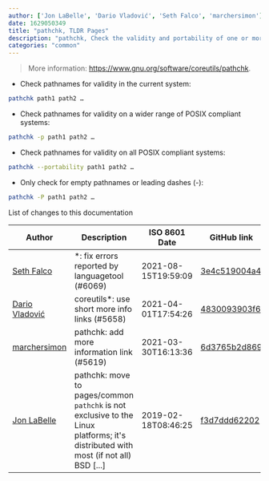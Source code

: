 ```yaml
---
author: ['Jon LaBelle', 'Dario Vladović', 'Seth Falco', 'marchersimon']
date: 1629050349
title: "pathchk, TLDR Pages"
description: "pathchk, Check the validity and portability of one or more pathnames."
categories: "common"
---
```

> More information: <https://www.gnu.org/software/coreutils/pathchk>.

- Check pathnames for validity in the current system:

```bash
pathchk path1 path2 …
```

- Check pathnames for validity on a wider range of POSIX compliant systems:

```bash
pathchk -p path1 path2 …
```

- Check pathnames for validity on all POSIX compliant systems:

```bash
pathchk --portability path1 path2 …
```

- Only check for empty pathnames or leading dashes (-):

```bash
pathchk -P path1 path2 …
```
List of changes to this documentation


Author | Description | ISO 8601 Date | GitHub link
------|-----|-----|-----
[Seth Falco](mailto:seth@falco.fun) | *: fix errors reported by languagetool (#6069) | 2021-08-15T19:59:09 | [3e4c519004a4](https://github.com/tldr-pages/tldr/commit/3e4c519004a471c861cdc609fd7239ee3355671c)
[Dario Vladović](mailto:d.vladimyr@gmail.com) | coreutils*: use short more info links (#5658) | 2021-04-01T17:54:26 | [4830093903f6](https://github.com/tldr-pages/tldr/commit/4830093903f66ccf3ebbc2ecf477286e45edac59)
[marchersimon](mailto:50295997+marchersimon@users.noreply.github.com) | pathchk: add more information link (#5619) | 2021-03-30T16:13:36 | [6d3765b2d869](https://github.com/tldr-pages/tldr/commit/6d3765b2d869b3b0b0237cad5594d75b38de3f46)
[Jon LaBelle](mailto:contact@jonlabelle.com) | pathchk: move to pages/common `pathchk` is not exclusive to the Linux platforms; it's distributed with most (if not all) BSD [...] | 2019-02-18T08:46:25 | [f3d7ddd62202](https://github.com/tldr-pages/tldr/commit/f3d7ddd622026e7ade0916c35262edafe311124c)

